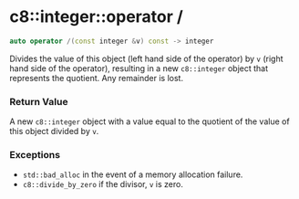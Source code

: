 # c8::integer::operator / #

```cpp
auto operator /(const integer &v) const -> integer
```

Divides the value of this object (left hand side of the operator) by `v` (right hand side of the operator), resulting in a new `c8::integer` object that represents the quotient.  Any remainder is lost.

### Return Value ###

A new `c8::integer` object with a value equal to the quotient of the value of this object divided by `v`.

### Exceptions ###

* `std::bad_alloc` in the event of a memory allocation failure.
* `c8::divide_by_zero` if the divisor, `v` is zero.


